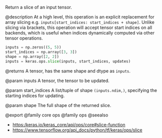 Return a slice of an input tensor.

@description
At a high level, this operation is an explicit replacement for array slicing
e.g. `inputs[start_indices: start_indices + shape]`.
Unlike slicing via brackets, this operation will accept tensor start
indices on all backends, which is useful when indices dynamically computed
via other tensor operations.

```python
inputs = np.zeros((5, 5))
start_indices = np.array([3, 3])
shape = np.array([2, 2])
inputs = keras.ops.slice(inputs, start_indices, updates)
```

@returns
    A tensor, has the same shape and dtype as `inputs`.

@param inputs
A tensor, the tensor to be updated.

@param start_indices
A list/tuple of shape `(inputs.ndim,)`, specifying
the starting indices for updating.

@param shape
The full shape of the returned slice.

@export
@family core ops
@family ops
@seealso
+ <https:/keras.io/keras_core/api/ops/core#slice-function>
+ <https://www.tensorflow.org/api_docs/python/tf/keras/ops/slice>
